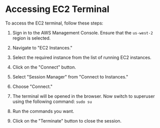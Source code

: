 # Accessing EC2 Terminal

To access the EC2 terminal, follow these steps:

1. Sign in to the AWS Management Console. Ensure that the `us-west-2` region is selected.

2. Navigate to "EC2 Instances."

3. Select the required instance from the list of running EC2 instances.

4. Click on the "Connect" button.

5. Select "Session Manager" from "Connect to Instances."

6. Choose "Connect."

7. The terminal will be opened in the browser. Now switch to superuser using the following command: `sudo su`

8. Run the commands you want.

9. Click on the "Terminate" button to close the session.

